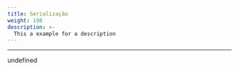 ```yaml
---
title: Serialização
weight: 198
description: >-
  This a example for a description
---
```


---

undefined

